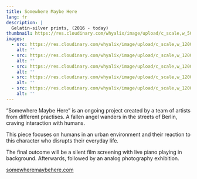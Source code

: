 ```yaml
---
title: Somewhere Maybe Here
lang: fr
description: |
  Gelatin-silver prints, (2016 - today)
thumbnail: https://res.cloudinary.com/whyalix/image/upload/c_scale,w_500/v1542509683/alixlucas/somewhere-maybe-here/SMH-FB-banner03.jpg
images:
  - src: https://res.cloudinary.com/whyalix/image/upload/c_scale,w_1200/v1544477289/alixlucas/somewhere-maybe-here/somewhere-maybe-here-1.jpg
    alt: ''
  - src: https://res.cloudinary.com/whyalix/image/upload/c_scale,w_1200/v1544588878/alixlucas/somewhere-maybe-here/somewhere-maybe-here-2.jpg
    alt: ''
  - src: https://res.cloudinary.com/whyalix/image/upload/c_scale,w_1200/v1544588878/alixlucas/somewhere-maybe-here/somewhere-maybe-here-3.jpg
    alt: ''
  - src: https://res.cloudinary.com/whyalix/image/upload/c_scale,w_1200/v1544588878/alixlucas/somewhere-maybe-here/somewhere-maybe-here-4.jpg
    alt: ''
  - src: https://res.cloudinary.com/whyalix/image/upload/c_scale,w_1200/v1544588878/alixlucas/somewhere-maybe-here/somewhere-maybe-here-5.jpg
    alt: ''
---
```


“Somewhere Maybe Here” is an ongoing project created by a team of artists from different practises. A fallen angel wanders in the streets of Berlin, craving interaction with humans.

This piece focuses on humans in an urban environment and their reaction to this character who disrupts their everyday life.

The final outcome will be a silent film screening with live piano playing in background. Afterwards, followed by an analog photography exhibition.

[somewheremaybehere.com](https://www.somewheremaybehere.com/)
